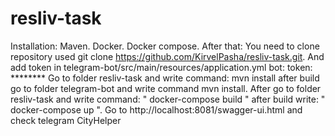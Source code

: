 # resliv-task
Installation:
Maven.
Docker.
Docker compose.
After that:
You need to clone repository used git clone https://github.com/KirvelPasha/resliv-task.git.
And add token in telegram-bot/src/main/resources/application.yml
bot:
  token: ********
Go to folder resliv-task and write command: mvn install after build go to folder telegram-bot and write command mvn install.
After go to folder resliv-task and write command: " docker-compose build " after build write: " docker-compose up ".
Go to http://localhost:8081/swagger-ui.html and check telegram CityHelper
